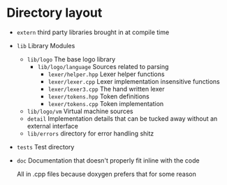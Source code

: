 # Directory layout

* `extern` third party libraries brought in at compile time
* `lib` Library Modules
  * `lib/logo` The base logo library
    * `lib/logo/language` Sources related to parsing
      * `lexer/helper.hpp` Lexer helper functions
      * `lexer/lexer.cpp` Lexer implementation insensitive functions
      * `lexer/lexer3.cpp` The hand written lexer
      * `lexer/tokens.hpp` Token definitions
      * `lexer/tokens.cpp` Token implementation
  * `lib/logo/vm` Virtual machine sources
  * `detail` Implementation details that can be tucked away without
    an external interface
  * `lib/errors` directory for error handling shitz
* `tests` Test directory
* `doc` Documentation that doesn't properly fit inline with
  the code
  
  All in .cpp files because doxygen prefers that for some reason